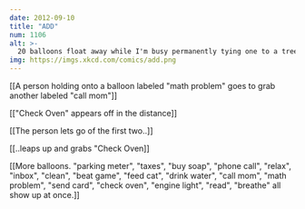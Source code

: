 ```yaml
---
date: 2012-09-10
title: "ADD"
num: 1106
alt: >-
  20 balloons float away while I'm busy permanently tying one to a tree to deal with it for good. Unfortunately, that one balloon was 'land a rocket on the moon in Kerbal Space Program.'
img: https://imgs.xkcd.com/comics/add.png
---
```

[[A person holding onto a balloon labeled "math problem" goes to grab another labeled "call mom"]]

[["Check Oven" appears off in the distance]]

[[The person lets go of the first two..]]

[[..leaps up and grabs "Check Oven]]

[[More balloons.  "parking meter", "taxes", "buy soap", "phone call", "relax", "inbox", "clean", "beat game", "feed cat", "drink water", "call mom", "math problem", "send card", "check oven", "engine light", "read", "breathe"  all show up at once.]]

